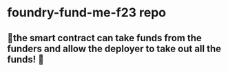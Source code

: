 # foundry-fund-me-f23 repo

## 🤑the smart contract can take funds from the funders and allow the deployer to take out all the funds! 🤑
